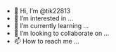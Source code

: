 - 👋 Hi, I’m @tik22813
- 👀 I’m interested in ...
- 🌱 I’m currently learning ...
- 💞️ I’m looking to collaborate on ...
- 📫 How to reach me ...

<!---
tik22813/tik22813 is a ✨ special ✨ repository because its `README.md` (this file) appears on your GitHub profile.
You can click the Preview link to take a look at your changes.
--->
